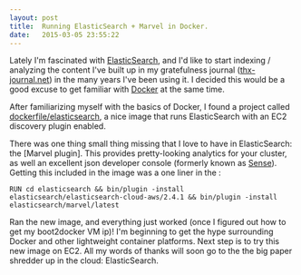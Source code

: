 ```yaml
---
layout: post
title:  Running ElasticSearch + Marvel in Docker.
date:   2015-03-05 23:55:22
---
```


Lately I'm fascinated with [ElasticSearch](http://www.elasticsearch.org/), and I'd like to start indexing / analyzing the content I've built up in my gratefulness journal ([thx-journal.net](http://thx-journal.net)) in the many years I've been using it. I decided this would be a good excuse to get familiar with [Docker](http://docker.com) at the same time.

After familiarizing myself with the basics of Docker, I found a project called [dockerfile/elasticsearch](https://github.com/dockerfile/elasticsearch), a nice image that runs ElasticSearch with an EC2 discovery plugin enabled.

There was one thing small thing missing that I love to have in ElasticSearch: the [Marvel plugin]. This provides pretty-looking analytics for your cluster, as well
 an excellent json developer console (formerly known as [Sense](https://github.com/bleskes/sense)). Getting this included in the image was a one liner in the
 :

 ```
 RUN cd elasticsearch && bin/plugin -install elasticsearch/elasticsearch-cloud-aws/2.4.1 && bin/plugin -install elasticsearch/marvel/latest
 ```

Ran the new image, and everything just worked (once I figured out how to get my boot2docker VM ip)! I'm beginning to get the hype surrounding Docker and other lightweight container platforms. Next step is to try this new image on EC2. All my words of thanks will soon go to the the big paper shredder up in the cloud: ElasticSearch.
